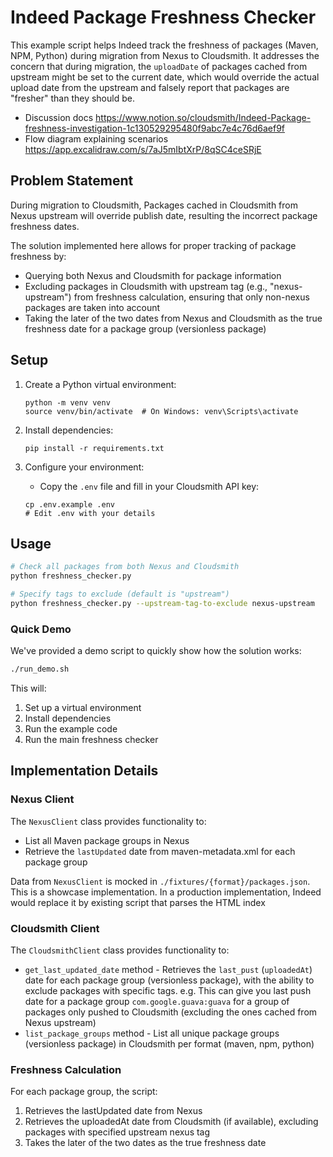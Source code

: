 # Indeed Package Freshness Checker

This example script helps Indeed track the freshness of packages (Maven, NPM, Python) during migration from Nexus to Cloudsmith. It addresses the concern that during migration, the `uploadDate` of packages cached from upstream might be set to the current date, which would override the actual upload date from the upstream and falsely report that packages are "fresher" than they should be.

* Discussion docs https://www.notion.so/cloudsmith/Indeed-Package-freshness-investigation-1c130529295480f9abc7e4c76d6aef9f
* Flow diagram explaining scenarios https://app.excalidraw.com/s/7aJ5mIbtXrP/8qSC4ceSRjE

## Problem Statement

During migration to Cloudsmith, Packages cached in Cloudsmith from Nexus upstream will override publish date, resulting the incorrect package freshness dates.

The solution implemented here allows for proper tracking of package freshness by:
- Querying both Nexus and Cloudsmith for package information
- Excluding packages in Cloudsmith with upstream tag (e.g., "nexus-upstream") from freshness calculation, ensuring that only non-nexus packages are taken into account
- Taking the later of the two dates from Nexus and Cloudsmith as the true freshness date for a package group (versionless package)

## Setup

1. Create a Python virtual environment:
   ```
   python -m venv venv
   source venv/bin/activate  # On Windows: venv\Scripts\activate
   ```

2. Install dependencies:
   ```
   pip install -r requirements.txt
   ```

3. Configure your environment:
   - Copy the `.env` file and fill in your Cloudsmith API key:
   ```
   cp .env.example .env
   # Edit .env with your details
   ```

## Usage

```bash
# Check all packages from both Nexus and Cloudsmith
python freshness_checker.py

# Specify tags to exclude (default is "upstream")
python freshness_checker.py --upstream-tag-to-exclude nexus-upstream
```

### Quick Demo

We've provided a demo script to quickly show how the solution works:

```bash
./run_demo.sh
```

This will:
1. Set up a virtual environment
2. Install dependencies
3. Run the example code
4. Run the main freshness checker


## Implementation Details

### Nexus Client

The `NexusClient` class provides functionality to:
- List all Maven package groups in Nexus
- Retrieve the `lastUpdated` date from maven-metadata.xml for each package group

Data from `NexusClient` is mocked in `./fixtures/{format}/packages.json`. This is a showcase implementation. In a production implementation, Indeed would replace it by existing script that parses the HTML index

### Cloudsmith Client

The `CloudsmithClient` class provides functionality to:
- `get_last_updated_date` method - Retrieves the `last_pust` (`uploadedAt`) date for each package group (versionless package), with the ability to exclude packages with specific tags. e.g. This can give you last push date for a package group `com.google.guava:guava` for a group of packages only pushed to Cloudsmith (excluding the ones cached from Nexus upstream)
- `list_package_groups` method - List all unique package groups (versionless package) in Cloudsmith per format (maven, npm, python)

### Freshness Calculation

For each package group, the script:
1. Retrieves the lastUpdated date from Nexus
2. Retrieves the uploadedAt date from Cloudsmith (if available), excluding packages with specified upstream nexus tag
3. Takes the later of the two dates as the true freshness date
